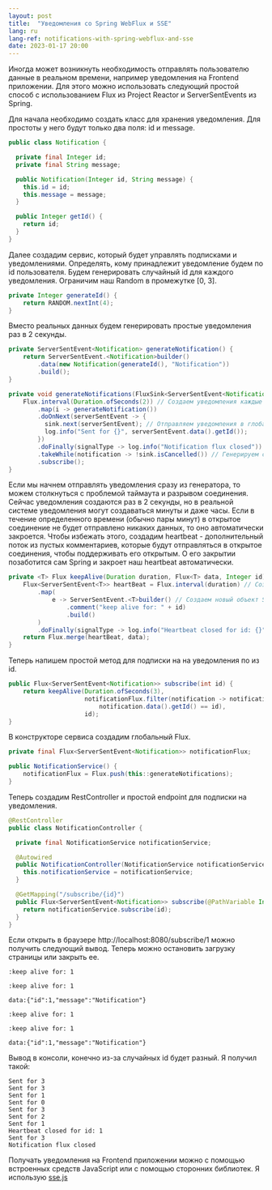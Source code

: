 ```yaml
---
layout: post
title:  "Уведомления со Spring WebFlux и SSE"
lang: ru
lang-ref: notifications-with-spring-webflux-and-sse
date: 2023-01-17 20:00
---
```


Иногда может возникнуть необходимость отправлять пользователю данные в реальном времени, например уведомления на Frontend приложении. Для этого можно использовать следующий простой способ с использованием Flux из Project Reactor и ServerSentEvents из Spring.

Для начала необходимо создать класс для хранения уведомления. Для простоты у него будут только два поля: id и message.

```java
public class Notification {

  private final Integer id;
  private final String message;

  public Notification(Integer id, String message) {
    this.id = id;
    this.message = message;
  }

  public Integer getId() {
    return id;
  }
}
```

Далее создадим сервис, который будет управлять подписками и уведомлениями. Определять, кому принадлежит уведомление будем по id пользователя. Будем генерировать случайный id для каждого уведомления. Ограничим наш Random в промежутке [0, 3].
```java
private Integer generateId() {
	return RANDOM.nextInt(4);
}
```

Вместо реальных данных будем генерировать простые уведомления раз в 2 секунды.  

```java
private ServerSentEvent<Notification> generateNotification() {
    return ServerSentEvent.<Notification>builder()
        .data(new Notification(generateId(), "Notification"))
        .build();
}

private void generateNotifications(FluxSink<ServerSentEvent<Notification>> sink) {
    Flux.interval(Duration.ofSeconds(2)) // Создаем уведомления каждые 2 секунды
        .map(i -> generateNotification())
        .doOnNext(serverSentEvent -> {
          sink.next(serverSentEvent); // Отправляем уведомления в глобальный Flux через его FluxSink
          log.info("Sent for {}", serverSentEvent.data().getId());
        })
        .doFinally(signalType -> log.info("Notification flux closed")) // Логируем закрытие нашего генератора
        .takeWhile(notification -> !sink.isCancelled()) // Генерируем сообщения пока не закрыт глобальный Flux
        .subscribe();
}
```

Если мы начнем отправлять уведомления сразу из генератора, то можем столкнуться с проблемой таймаута и разрывом соединения. Сейчас уведомления создаются раз в 2 секунды, но в реальной системе уведомления могут создаваться минуты и даже часы. Если в течение определенного времени (обычно пары минут) в открытое соединение не будет отправлено никаких данных, то оно автоматически закроется. Чтобы избежать этого, создадим heartbeat - дополнительный поток из пустых комментариев, которые будут отправляться в открытое соединения, чтобы поддерживать его открытым. О его закрытии позаботится сам Spring и закроет наш heartbeat автоматически.

```java
private <T> Flux keepAlive(Duration duration, Flux<T> data, Integer id) {
    Flux<ServerSentEvent<T>> heartBeat = Flux.interval(duration) // Создаем Flux с определенным интервалом
        .map(
            e -> ServerSentEvent.<T>builder() // Создаем новый объект SSE с комментарием и пустым телом
                .comment("keep alive for: " + id)
                .build()
        )
        .doFinally(signalType -> log.info("Heartbeat closed for id: {}", id));
    return Flux.merge(heartBeat, data);
}
```

Теперь напишем простой метод для подписки на на уведомления по из id.
```java
public Flux<ServerSentEvent<Notification>> subscribe(int id) {
    return keepAlive(Duration.ofSeconds(3),
                     notificationFlux.filter(notification -> notification.data() == null || 
                         notification.data().getId() == id),
                     id);
}
```

В конструкторе сервиса создадим глобальный Flux.
```java
private final Flux<ServerSentEvent<Notification>> notificationFlux;

public NotificationService() {
    notificationFlux = Flux.push(this::generateNotifications);
}
```

Теперь создадим RestController и простой endpoint для подписки на уведомления.
```java
@RestController
public class NotificationController {

  private final NotificationService notificationService;

  @Autowired
  public NotificationController(NotificationService notificationService) {
    this.notificationService = notificationService;
  }

  @GetMapping("/subscribe/{id}")
  public Flux<ServerSentEvent<Notification>> subscribe(@PathVariable Integer id) {
    return notificationService.subscribe(id);
  }
}
```

Если открыть в браузере http://localhost:8080/subscribe/1 можно получить следующий вывод. Теперь можно остановить загрузку страницы или закрыть ее. 
```
:keep alive for: 1

:keep alive for: 1

data:{"id":1,"message":"Notification"}

:keep alive for: 1

:keep alive for: 1

data:{"id":1,"message":"Notification"}
```

Вывод в консоли, конечно из-за случайных id будет разный. Я получил такой:
```
Sent for 3
Sent for 3
Sent for 1
Sent for 0
Sent for 3
Sent for 2
Sent for 1
Heartbeat closed for id: 1
Sent for 3
Notification flux closed
```

Получать уведомления на Frontend приложении можно с помощью встроенных средств JavaScript или с помощью сторонних библиотек. Я использую [sse.js](https://github.com/mpetazzoni/sse.js)